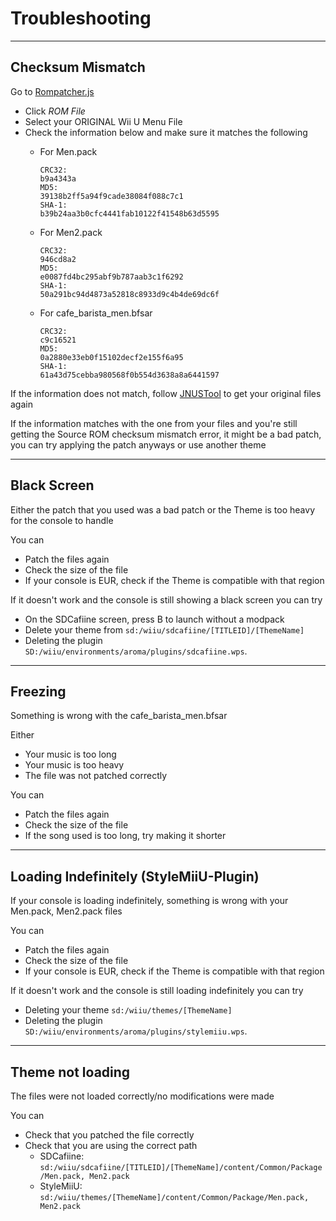 # Troubleshooting

--------------

## Checksum Mismatch

Go to [Rompatcher.js](https://www.marcrobledo.com/RomPatcher.js/)

- Click *ROM File*
- Select your ORIGINAL Wii U Menu File
- Check the information below and make sure it matches the following
    - For Men.pack

        ```
        CRC32:
        b9a4343a
        MD5:
        39138b2ff5a94f9cade38084f088c7c1
        SHA-1:
        b39b24aa3b0cfc4441fab10122f41548b63d5595
        ```
    
    - For Men2.pack

        ```    
        CRC32:
        946cd8a2
        MD5:
        e0087fd4bc295abf9b787aab3c1f6292
        SHA-1:
        50a291bc94d4873a52818c8933d9c4b4de69dc6f
        ```

    - For cafe_barista_men.bfsar

        ```
        CRC32:
        c9c16521
        MD5:
        0a2880e33eb0f15102decf2e155f6a95
        SHA-1:
        61a43d75cebba980568f0b554d3638a8a6441597
        ```

If the information does not match, follow [JNUSTool](../install/files.md#jnustool) to get your original files again

If the information matches with the one from your files and you're still getting the Source ROM checksum mismatch error, it might be a bad patch, you can try applying the patch anyways or use another theme

--------------

## Black Screen

Either the patch that you used was a bad patch or the Theme is too heavy for the console to handle

You can

- Patch the files again
- Check the size of the file
- If your console is EUR, check if the Theme is compatible with that region

If it doesn't work and the console is still showing a black screen you can try

- On the SDCafiine screen, press B to launch without a modpack
- Delete your theme from `sd:/wiiu/sdcafiine/[TITLEID]/[ThemeName]`
- Deleting the plugin `SD:/wiiu/environments/aroma/plugins/sdcafiine.wps`.

--------------

## Freezing

Something is wrong with the cafe_barista_men.bfsar

Either

- Your music is too long
- Your music is too heavy
- The file was not patched correctly

You can

- Patch the files again
- Check the size of the file
- If the song used is too long, try making it shorter

--------------

## Loading Indefinitely (StyleMiiU-Plugin)

If your console is loading indefinitely, something is wrong with your Men.pack, Men2.pack files

You can

- Patch the files again
- Check the size of the file
- If your console is EUR, check if the Theme is compatible with that region

If it doesn't work and the console is still loading indefinitely you can try

- Deleting your theme `sd:/wiiu/themes/[ThemeName]`
- Deleting the plugin `SD:/wiiu/environments/aroma/plugins/stylemiiu.wps`.

--------------

## Theme not loading

The files were not loaded correctly/no modifications were made

You can

- Check that you patched the file correctly
- Check that you are using the correct path
    - SDCafiine: `sd:/wiiu/sdcafiine/[TITLEID]/[ThemeName]/content/Common/Package/Men.pack, Men2.pack`
    - StyleMiiU: `sd:/wiiu/themes/[ThemeName]/content/Common/Package/Men.pack, Men2.pack`